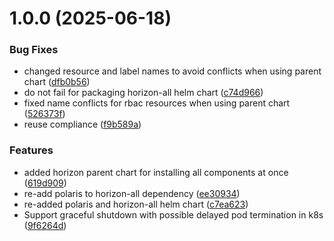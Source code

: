 # 1.0.0 (2025-06-18)


### Bug Fixes

* changed resource and label names to avoid conflicts when using parent chart ([dfb0b56](https://github.com/telekom/pubsub-horizon-helm-charts/commit/dfb0b5659cc164726396ba1a66d46750bd1dd9fb))
* do not fail for packaging horizon-all helm chart ([c74d966](https://github.com/telekom/pubsub-horizon-helm-charts/commit/c74d96689dde2f99ef88ef7200f1b6a98d584bae))
* fixed name conflicts for rbac resources when using parent chart ([526373f](https://github.com/telekom/pubsub-horizon-helm-charts/commit/526373faaa75186f78d1acbe0d52c14b389f023d))
* reuse compliance ([f9b589a](https://github.com/telekom/pubsub-horizon-helm-charts/commit/f9b589ac0813b287b8a7b81d9433008b4437a954))


### Features

* added horizon parent chart for installing all components at once ([619d909](https://github.com/telekom/pubsub-horizon-helm-charts/commit/619d909418311395ef624c3fbfb1e2f63a1a849b))
* re-add polaris to horizon-all dependency ([ee30934](https://github.com/telekom/pubsub-horizon-helm-charts/commit/ee3093432b999512ba9e59c1948755e7469ec41c))
* re-added polaris and horizon-all helm chart ([c7ea623](https://github.com/telekom/pubsub-horizon-helm-charts/commit/c7ea6235f57853eabce627e05f9c3fb0c931401e))
* Support graceful shutdown with possible delayed pod termination in k8s ([9f6264d](https://github.com/telekom/pubsub-horizon-helm-charts/commit/9f6264d81cdceb88f7b97acd8df6db3b5f6b7de2))
